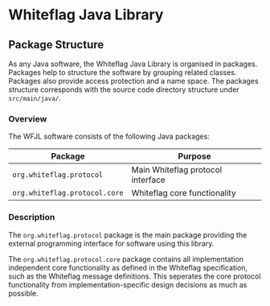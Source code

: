 # Whiteflag Java Library

## Package Structure

As any Java software, the Whiteflag Java Library is organised in packages.
Packages help to structure the software by grouping related classes. Packages
also provide access protection and a name space. The packages structure
corresponds with the source code directory structure under `src/main/java/`.

### Overview

The WFJL software consists of the following Java packages:

| Package                           | Purpose                           |
|-----------------------------------|-----------------------------------|
|`org.whiteflag.protocol`           | Main Whiteflag protocol interface |
|`org.whiteflag.protocol.core`      | Whiteflag core functionality      |

### Description

The `org.whiteflag.protocol` package is the main package providing the
external programming interface for software using this library.

The `org.whiteflag.protocol.core` package contains all implementation
independent core functionality as defined in the Whiteflag specification,
such as the Whiteflag message definitions. This seperates the core
protocol functionality from implementation-specific design decisions
as much as possible.
